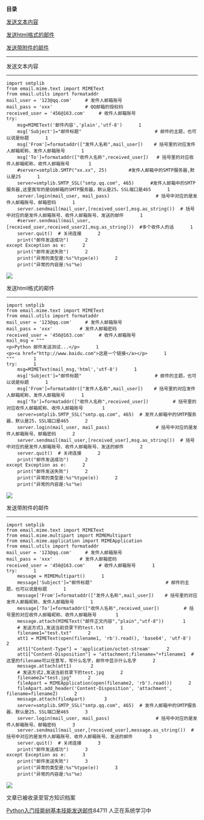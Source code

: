 **目录**

[发送文本内容](#t0)

[发送html格式的邮件](#t1) 

[发送带附件的邮件](#t2) 

* * *

发送文本内容
------

```
import smtplib      
from email.mime.text import MIMEText      
from email.utils import formataddr       
mail_user = '123@qq.com'     # 发件人邮箱账号      
mail_pass = 'xxx'            # QQ邮箱的授权码      
received_user = '456@163.com'     # 收件人邮箱账号      
try:      
    msg=MIMEText('邮件内容','plain','utf-8')      1
    msg['Subject']="邮件标题"                           # 邮件的主题，也可以说是标题      1
    msg['From']=formataddr(["发件人名称",mail_user])    # 括号里的对应发件人邮箱昵称、发件人邮箱账号      1
    msg['To']=formataddr(["收件人名称",received_user])   # 括号里的对应收件人邮箱昵称、收件人邮箱账号       1
    #server=smtplib.SMTP("xx.xx", 25)        #发件人邮箱中的SMTP服务器,默认是25      1
    server=smtplib.SMTP_SSL("smtp.qq.com", 465)      #发件人邮箱中的SMTP服务器,这里我写的是QQ邮箱的SMTP服务器，默认是25，SSL端口是465      1
    server.login(mail_user, mail_pass)                 # 括号中对应的是发件人邮箱账号、邮箱密码      1
    server.sendmail(mail_user,[received_user],msg.as_string())  # 括号中对应的是发件人邮箱账号、收件人邮箱账号、发送的邮件      1
    #server.sendmail(mail_user,[received_user,received_user2],msg.as_string())  #多个收件人的话      1
    server.quit()  # 关闭连接      2
    print("邮件发送成功")      2
except Exception as e:      2
    print("邮件发送失败")      2
    print("异常的类型是:%s"%type(e))      2
    print("异常的内容是:%s"%e)
```


![](https://img-blog.csdnimg.cn/20200203131114857.png?x-oss-process=image/watermark,type_ZmFuZ3poZW5naGVpdGk,shadow_10,text_aHR0cHM6Ly9ibG9nLmNzZG4ubmV0L3FxXzM2MTE5MTky,size_16,color_FFFFFF,t_70)

发送html格式的邮件 
------------

```
import smtplib      
from email.mime.text import MIMEText      
from email.utils import formataddr       
mail_user = '123@qq.com'     # 发件人邮箱账号      
mail_pass = 'xxx'          # 发件人邮箱密码      
received_user = '456@163.com'     # 收件人邮箱账号      
mail_msg = """      
<p>Python 邮件发送测试...</p>      1
<p><a href="http://www.baidu.com">这是一个链接</a></p>      1
"""       1
try:      1
    msg=MIMEText(mail_msg,'html','utf-8')      1
    msg['Subject']="邮件标题"                           # 邮件的主题，也可以说是标题      1
    msg['From']=formataddr(["发件人名称",mail_user])    # 括号里的对应发件人邮箱昵称、发件人邮箱账号      1
    msg['To']=formataddr(["收件人名称",received_user])         # 括号里的对应收件人邮箱昵称、收件人邮箱账号       1
    server=smtplib.SMTP_SSL("smtp.qq.com", 465)  # 发件人邮箱中的SMTP服务器，默认是25，SSL端口是465      2
    server.login(mail_user, mail_pass)                 # 括号中对应的是发件人邮箱账号、邮箱密码      2
    server.sendmail(mail_user,[received_user],msg.as_string())  # 括号中对应的是发件人邮箱账号、收件人邮箱账号、发送的邮件      2
    server.quit()  # 关闭连接      2
    print("邮件发送成功")      2
except Exception as e:      2
    print("邮件发送失败")      2
    print("异常的类型是:%s"%type(e))      2
    print("异常的内容是:%s"%e)
```


![](https://img-blog.csdnimg.cn/20200203132152406.png?x-oss-process=image/watermark,type_ZmFuZ3poZW5naGVpdGk,shadow_10,text_aHR0cHM6Ly9ibG9nLmNzZG4ubmV0L3FxXzM2MTE5MTky,size_16,color_FFFFFF,t_70)

发送带附件的邮件 
---------

```
import smtplib      
from email.mime.text import MIMEText      
from email.mime.multipart import MIMEMultipart      
from email.mime.application import MIMEApplication       
from email.utils import formataddr       
mail_user = '123@qq.com'     # 发件人邮箱账号      
mail_pass = 'xxx'          # 发件人邮箱密码      
received_user = '456@163.com'     # 收件人邮箱账号      1
try:      1
    message = MIMEMultipart()      1
    message['Subject']="邮件标题"                           # 邮件的主题，也可以说是标题      1
    message['From']=formataddr(["发件人名称",mail_user])    # 括号里的对应发件人邮箱昵称、发件人邮箱账号      1
    message['To']=formataddr(["收件人名称",received_user])         # 括号里的对应收件人邮箱昵称、收件人邮箱账号       1
    message.attach(MIMEText("邮件正文内容","plain","utf-8"))       1
    # 发送方式1,发送当前目录下的test.txt      1
    filename1="test.txt"      2
    att1 = MIMEText(open(filename1, 'rb').read(), 'base64', 'utf-8')      2
    att1["Content-Type"] = 'application/octet-stream'      2
    att1["Content-Disposition"] = "attachment;filename="+filename1  # 这里的filename可以任意写，写什么名字，邮件中显示什么名字      2
    message.attach(att1)       2
    # 发送方式2,发送当前目录下的test.jpg      2
    filename2="test.jpg"      2
    fileApart = MIMEApplication(open(filename2, 'rb').read())      2
    fileApart.add_header('Content-Disposition', 'attachment', filename=filename2)      2
    message.attach(fileApart)       3
    server=smtplib.SMTP_SSL("smtp.qq.com", 465)  # 发件人邮箱中的SMTP服务器，默认是25，SSL端口是465      3
    server.login(mail_user, mail_pass)                 # 括号中对应的是发件人邮箱账号、邮箱密码      3
    server.sendmail(mail_user,[received_user],message.as_string())  # 括号中对应的是发件人邮箱账号、收件人邮箱账号、发送的邮件      3
    server.quit()  # 关闭连接      3
    print("邮件发送成功")      3
except Exception as e:      3
    print("邮件发送失败")      3
    print("异常的类型是:%s"%type(e))      3
    print("异常的内容是:%s"%e)
```


![](https://img-blog.csdnimg.cn/20200203141001802.png?x-oss-process=image/watermark,type_ZmFuZ3poZW5naGVpdGk,shadow_10,text_aHR0cHM6Ly9ibG9nLmNzZG4ubmV0L3FxXzM2MTE5MTky,size_16,color_FFFFFF,t_70)

文章已被收录至官方知识档案

[Python入门技能树](https://edu.csdn.net/skill/python/python-3-135)[基本技能](https://edu.csdn.net/skill/python/python-3-135)[发送邮件](https://edu.csdn.net/skill/python/python-3-135)84711 人正在系统学习中